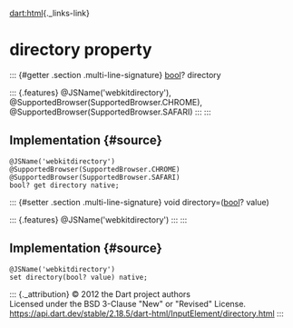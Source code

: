 [dart:html](../../dart-html/dart-html-library){._links-link}

directory property
==================

::: {#getter .section .multi-line-signature}
[bool](../../dart-core/bool-class)? directory

::: {.features}
\@JSName(\'webkitdirectory\'),
\@SupportedBrowser(SupportedBrowser.CHROME),
\@SupportedBrowser(SupportedBrowser.SAFARI)
:::
:::

Implementation {#source}
--------------

``` {.language-dart data-language="dart"}
@JSName('webkitdirectory')
@SupportedBrowser(SupportedBrowser.CHROME)
@SupportedBrowser(SupportedBrowser.SAFARI)
bool? get directory native;
```

::: {#setter .section .multi-line-signature}
void directory=([bool](../../dart-core/bool-class)? value)

::: {.features}
\@JSName(\'webkitdirectory\')
:::
:::

Implementation {#source}
--------------

``` {.language-dart data-language="dart"}
@JSName('webkitdirectory')
set directory(bool? value) native;
```

::: {._attribution}
© 2012 the Dart project authors\
Licensed under the BSD 3-Clause \"New\" or \"Revised\" License.\
<https://api.dart.dev/stable/2.18.5/dart-html/InputElement/directory.html>
:::
